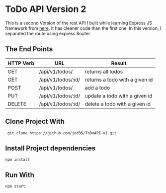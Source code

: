 # ToDo API Version 2
This is a second Version of the rest API I built while learning Express JS framework from [here](https://medium.com/@purposenigeria/build-a-restful-api-with-node-js-and-express-js-d7e59c7a3dfb). 
It has cleaner code than the first one. In this version, I separated the route using express Router.


## The End Points 

HTTP Verb | URL                |Result
----------|--------------------|---------------
GET       | /api/v1/todos/ | returns all todos
GET | /api/v1/todos/:id/ | returns a todo with a given id
POST | /api/v1/todos/ | add a todo
PUT  | /api/v1/todos/:id/ | update a todo with a given id
DELETE  |/api/v1/todos/:id/ | delete a todo with a given id

## Clone Project With
` git clone https://github.com/jod35/ToDoAPI-v1.git`
 
## Install Project dependencies
` npm install `

## Run With 
` npm start `

